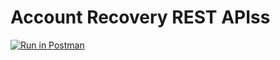 # Account Recovery REST APIss

<div id="swagger-ui"></div>
<script src="../../../assets/lib/swagger/swagger-ui-bundle.js"> </script>
<script src="../../../assets/lib/swagger/swagger-ui-standalone-preset.js"> </script>
<script>
window.onload = function() {
  // Begin Swagger UI call region
  const ui = SwaggerUIBundle({
    url: "https://github.com/wso2-extensions/identity-governance/blob/v1.5.69/components/org.wso2.carbon.identity.api.user.governance/src/main/resources/api.identity.user.yaml",
    dom_id: '#swagger-ui',
    deepLinking: true,
    presets: [
      SwaggerUIBundle.presets.apis,
      SwaggerUIStandalonePreset
    ],
    plugins: [
      SwaggerUIBundle.plugins.DownloadUrl
    ],
    layout: "StandaloneLayout"
  })
  // End Swagger UI call region

  window.ui = ui
}
</script>

[![Run in Postman](https://run.pstmn.io/button.svg)](https://www.getpostman.com/collections/51139ad1cff6875115a1)
